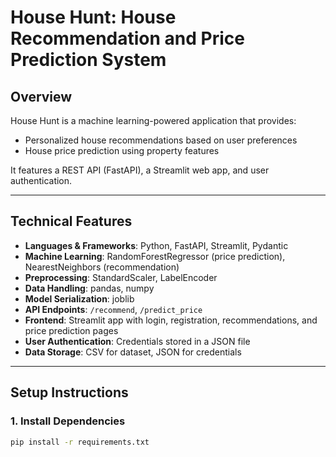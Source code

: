 # House Hunt: House Recommendation and Price Prediction System

## Overview

House Hunt is a machine learning-powered application that provides:
- Personalized house recommendations based on user preferences
- House price prediction using property features

It features a REST API (FastAPI), a Streamlit web app, and user authentication.

---

## Technical Features

- **Languages & Frameworks**: Python, FastAPI, Streamlit, Pydantic
- **Machine Learning**: RandomForestRegressor (price prediction), NearestNeighbors (recommendation)
- **Preprocessing**: StandardScaler, LabelEncoder
- **Data Handling**: pandas, numpy
- **Model Serialization**: joblib
- **API Endpoints**: `/recommend`, `/predict_price`
- **Frontend**: Streamlit app with login, registration, recommendations, and price prediction pages
- **User Authentication**: Credentials stored in a JSON file
- **Data Storage**: CSV for dataset, JSON for credentials

---

## Setup Instructions

### 1. Install Dependencies

```bash
pip install -r requirements.txt